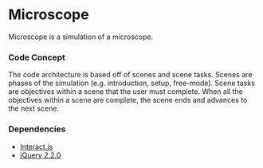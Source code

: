 # Microscope

Microscope is a simulation of a microscope.

### Code Concept
The code architecture is based off of scenes and scene tasks. Scenes are phases of the simulation (e.g. introduction, setup, free-mode). Scene tasks are objectives within a scene that the user must complete. When all the objectives within a scene are complete, the scene ends and advances to the next scene.

### Dependencies
* [Interact.js](http://interactjs.io/)
* [jQuery 2.2.0](https://code.jquery.com/jquery-2.2.0.min.js)
